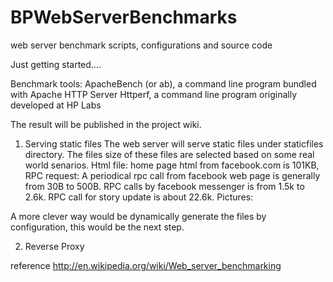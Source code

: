 BPWebServerBenchmarks
=====================

web server benchmark scripts, configurations and source code 

Just getting started....


Benchmark tools:
ApacheBench (or ab), a command line program bundled with Apache HTTP Server
Httperf, a command line program originally developed at HP Labs

The result will be published in the project wiki.

1. Serving static files
The web server will serve static files under staticfiles directory.
The files size of these files are selected based on some real world senarios. 
Html file:
home page html from facebook.com is 101KB, 
RPC request:
A periodical rpc call from facebook web page is generally from 30B to 500B. 
RPC calls by facebook messenger is from 1.5k to 2.6k.
RPC call for story update is about 22.6k.
Pictures:

A more clever way would be dynamically generate the files by configuration, this would be the next step.


2. Reverse Proxy



reference
http://en.wikipedia.org/wiki/Web_server_benchmarking
